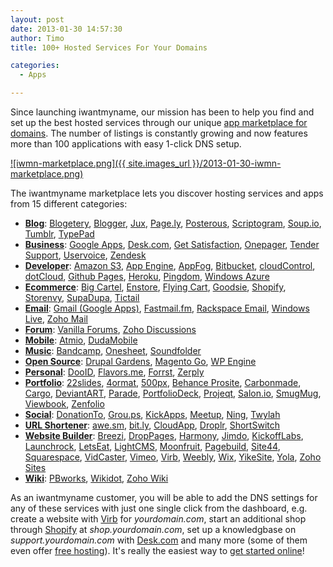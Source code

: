 ```yaml
---
layout: post
date: 2013-01-30 14:57:30
author: Timo
title: 100+ Hosted Services For Your Domains

categories:
  - Apps

---
```


Since launching iwantmyname, our mission has been to help you find and set up the best hosted services through our unique [app marketplace for domains](https://iwantmyname.com/services). The number of listings is constantly growing and now features more than 100 applications with easy 1-click DNS setup.

[![iwmn-marketplace.png]({{ site.images_url }}/2013-01-30-iwmn-marketplace.png)](https://iwantmyname.com/services)

The iwantmyname marketplace lets you discover hosting services and apps from 15 different categories:

- **[Blog](https://iwantmyname.com/services/blog-hosting/)**: [Blogetery](https://iwantmyname.com/services/blog-hosting/free-custom-domain-wordpress), [Blogger](https://iwantmyname.com/features/applications/custom-domain-apps/blogs/blogger-blogspot-free-blog-with-own-url), [Jux](https://iwantmyname.com/services/blog-hosting/jux-custom-domain), [Page.ly](https://iwantmyname.com/services/blog-hosting/register-custom-domain-page.ly), [Posterous](https://iwantmyname.com/features/applications/custom-domain-apps/blogs/posterous-blog-photos-mp3-video-by-email), [Scriptogram](https://iwantmyname.com/services/blog-hosting/scriptogr.am-custom-domain), [Soup.io](https://iwantmyname.com/features/applications/custom-domain-apps/blogs/soup.io-free-tumblelog-with-own-url), [Tumblr](https://iwantmyname.com/features/applications/custom-domain-apps/blogs/tumblr-tumblelog-easy-blog-with-own-url), [TypePad](https://iwantmyname.com/features/applications/custom-domain-apps/blogs/typepad-professional-blog-service-dns-setup)
- **[Business](https://iwantmyname.com/services/business/)**: [Google Apps](https://iwantmyname.com/features/applications/google-apps-for-your-domain), [Desk.com](https://iwantmyname.com/services/helpdesk/custom-domain-assistly), [Get Satisfaction](https://iwantmyname.com/services/helpdesk/get-satisfaction-custom-domain), [Onepager](https://iwantmyname.com/services/website-builder/onepage-business-websites), [Tender Support](https://iwantmyname.com/services/helpdesk/tender-support-custom-domain), [Uservoice](https://iwantmyname.com/services/helpdesk/uservoice-support-custom-domain), [Zendesk](https://iwantmyname.com/services/helpdesk/zendesk-support-custom-domain)
- **[Developer](https://iwantmyname.com/services/developer/)**: [Amazon S3](https://iwantmyname.com/services/developer/setup-custom-domain-amazon-s3), [App Engine](https://iwantmyname.com/services/developer/hosting-google-app-engine-with-custom-domain), [AppFog](https://iwantmyname.com/services/developer/appfog-custom-domain), [Bitbucket](https://iwantmyname.com/services/developer/bitbucket-code-hosting-custom-domain), [cloudControl](https://iwantmyname.com/services/developer/cloudcontrol-register-custom-domain), [dotCloud](https://iwantmyname.com/services/developer/dotcloud-custom-domain), [Github Pages](https://iwantmyname.com/services/developer/github-pages-custom-domain), [Heroku](https://iwantmyname.com/services/developer/heroku-cloud-hosting-custom-domain), [Pingdom](https://iwantmyname.com/services/developer/pingdom-custom-domain-status-page), [Windows Azure](https://iwantmyname.com/services/developer/windows-azure-custom-domain-registration-setup)
- **[Ecommerce](https://iwantmyname.com/services/ecommerce-hosting/)**: [Big Cartel](https://iwantmyname.com/features/applications/custom-domain-apps/e-commerce/bigcartel-build-your-own-online-shop), [Enstore](https://iwantmyname.com/services/ecommerce-hosting/enstore-custom-domain-mapping), [Flying Cart](https://iwantmyname.com/services/ecommerce-hosting/customize-flyingcart-with-your-own-domain), [Goodsie](https://iwantmyname.com/services/ecommerce-hosting/simple-goodsie-custom-domain-setup), [Shopify](https://iwantmyname.com/features/applications/custom-domain-apps/e-commerce/shopify-hosted-online-store-platform-and-shop-software), [Storenvy](https://iwantmyname.com/services/ecommerce-hosting/storenvy-custom-domain-registration), [SupaDupa](https://iwantmyname.com/services/ecommerce-hosting/supadupa-custom-domain), [Tictail](https://iwantmyname.com/services/ecommerce-hosting/tictail-store-custom-domain)
- **[Email](https://iwantmyname.com/services/email-hosting/)**: [Gmail (Google Apps)](https://iwantmyname.com/features/applications/google-apps-for-your-domain), [Fastmail.fm](https://iwantmyname.com/services/hosted-email/fastmail-mail-hosting-own-domain), [Rackspace Email](https://iwantmyname.com/services/email-hosting/rackspace-apps), [Windows Live](https://iwantmyname.com/services/email-hosting/windows-live-custom-domain), [Zoho Mail](https://iwantmyname.com/features/applications/google-apps-for-your-domain) 
- **[Forum](https://iwantmyname.com/services/forum-hosting/)**: [Vanilla Forums](https://iwantmyname.com/services/forum-hosting/vanilla-forums-on-your-own-custom-domain), [Zoho Discussions](https://iwantmyname.com/services/forum-hosting/zoho-discussions-online-forums-domain-mapping)
- **[Mobile](https://iwantmyname.com/services/mobile/)**: [Atmio](https://iwantmyname.com/services/mobile/atmio-sitebuilder), [DudaMobile](https://iwantmyname.com/services/mobile/dudamobile-custom-domain)
- **[Music](https://iwantmyname.com/services/music/)**: [Bandcamp](https://iwantmyname.com/services/music/buy-custom-domain-bandcamp), [Onesheet](https://iwantmyname.com/services/music/onesheet-custom-domain), [Soundfolder](https://iwantmyname.com/services/music/soundfolder-band-websites)
- **[Open Source](https://iwantmyname.com/services/open-source/)**: [Drupal Gardens](https://iwantmyname.com/services/open-source/buy-custom-domain-drupal-gardens), [Magento Go](https://iwantmyname.com/services/ecommerce-hosting/magento-on-your-custom-domain), [WP Engine](https://iwantmyname.com/services/blog-hosting/wpengine-wordpress-custom-domain)
- **[Personal](https://iwantmyname.com/services/personal-profile/)**: [DooID](https://iwantmyname.com/services/personal-profile/dooid-on-your-domain), [Flavors.me](https://iwantmyname.com/services/personal-profile/customize-flavors.me-website-with-your-own-domain), [Forrst](https://iwantmyname.com/services/personal-profile/register-your-forrst-domain), [Zerply](https://iwantmyname.com/services/personal-profile/domain-customize-zerply)
- **[Portfolio](https://iwantmyname.com/services/portfolio-hosting/)**: [22slides](https://iwantmyname.com/services/portfolio-hosting/22slides-domain-registration), [4ormat](https://iwantmyname.com/services/portfolio-hosting/4ormat-custom-domain), [500px](https://iwantmyname.com/services/portfolio/500px-custom-domain-registration), [Behance Prosite](https://iwantmyname.com/services/portfolio-hosting/domain-customize-behance-prosite), [Carbonmade](https://iwantmyname.com/services/portfolio-hosting/carbonmade-on-your-own-custom-domain), [Cargo](https://iwantmyname.com/services/portfolio-hosting/cargo-custom-domain), [DeviantART](https://iwantmyname.com/services/portfolio-hosting/deviantart-on-your-own-custom-domain), [Parade](https://iwantmyname.com/services/portfolio-hosting/register-your-own-domain-for-parade), [PortfolioDeck](https://iwantmyname.com/services/portfolio-hosting/customize-domain-portfoliodeck), [Projeqt](https://iwantmyname.com/services/portfolio/domain-customize-projeqt), [Salon.io](https://iwantmyname.com/services/portfolio-hosting/domain-customize-salonio), [SmugMug](https://iwantmyname.com/services/portfolio-hosting/own-domain-on-smugmug-portfolio), [Viewbook](https://iwantmyname.com/services/portfolio-hosting/register-your-own-domain-for-viewbook), [Zenfolio](https://iwantmyname.com/services/portfolio-hosting/zenfolio-custom-domain)
- **[Social](https://iwantmyname.com/services/social-network/)**: [DonationTo](https://iwantmyname.com/services/social/register-domain-donationto), [Grou.ps](https://iwantmyname.com/features/applications/custom-domain-apps/social-networks/grou.ps-whitelabel-social-network-mask-domains), [KickApps](https://iwantmyname.com/features/applications/custom-domain-apps/social-networks/kickapps-social-networking-software-dns-masking), [Meetup](https://iwantmyname.com/services/social-network/customize-meetup-own-domain), [Ning](https://iwantmyname.com/features/applications/custom-domain-apps/social-networks/ning-hosted-whitelabel-dns-setup), [Twylah](https://iwantmyname.com/services/social/tweets-custom-domain)
- **[URL Shortener](https://iwantmyname.com/services/url-shortener/)**: [awe.sm](https://iwantmyname.com/features/applications/custom-domain-apps/url-shortener/awe.sm-hosted-url-shortening-service), [bit.ly](https://iwantmyname.com/services/url-shortener/bit.ly-pro-custom-domain-short-url-forwarding-service), [CloudApp](https://iwantmyname.com/services/url-shortener/cloudapp-custom-domain), [Droplr](https://iwantmyname.com/services/url-shortener/customize-droplr-with-your-own-domain), [ShortSwitch](https://iwantmyname.com/services/url-shortener/shortswitch-whitelabel-custom-domain)
- **[Website Builder](https://iwantmyname.com/services/website-builder/)**: [Breezi](https://iwantmyname.com/services/website-builder/breezi-custom-domain), [DropPages](https://iwantmyname.com/services/website-builder/droppages-dropbox-custom-domain-hosting), [Harmony](https://iwantmyname.com/services/website-builder/harmony-custom-domain), [Jimdo](https://iwantmyname.com/services/website-builder/jimdo-custom-domain), [KickoffLabs](https://iwantmyname.com/services/website-builder/kickofflabs-own-domain), [Launchrock](https://iwantmyname.com/services/website-builder/viral-landing-page-launchrock), [LetsEat](https://iwantmyname.com/services/website-builder/custom-domain-letseatat), [LightCMS](https://iwantmyname.com/services/website-builder/buy-own-domain-lightcms), [Moonfruit](https://iwantmyname.com/features/applications/custom-domain-apps/websites/moonfruit-simple-website-builder), [Pagebuild](https://iwantmyname.com/services/website-builder/domain-customize-pagebuild), [Site44](https://iwantmyname.com/services/personal-profile/site44-dropbox-hosting-on-custom-domain), [Squarespace](https://iwantmyname.com/features/applications/custom-domain-apps/websites/squarespace-build-your-website-with-own-url), [VidCaster](https://iwantmyname.com/services/video/vidcaster-custom-domain), [Vimeo](https://iwantmyname.com/services/video-hosting/vimeo-pro-custom-domain), [Virb](https://iwantmyname.com/services/website-builder/virb-custom-domain), [Weebly](https://iwantmyname.com/features/applications/custom-domain-apps/websites/weebly-create-free-website-with-own-address), [Wix](https://iwantmyname.com/features/applications/custom-domain-apps/websites/wix-make-flash-website-own-url), [YikeSite](https://iwantmyname.com/services/website-builder/custom-domain-yikesite), [Yola](https://iwantmyname.com/features/applications/custom-domain-apps/websites/customise-yola-with-personal-url), [Zoho Sites](https://iwantmyname.com/services/website-builder/register-domain-zoho-sites)
- **[Wiki](https://iwantmyname.com/services/wiki-hosting/)**: [PBworks](https://iwantmyname.com/features/applications/custom-domain-apps/wikis/pbworks-hosted-wiki-with-own-url), [Wikidot](https://iwantmyname.com/features/applications/custom-domain-apps/wikis/wikidot-professional-hosted-wiki-with-own-url), [Zoho Wiki](https://iwantmyname.com/services/wiki-hosting/zoho-wiki-custom-domain)

As an iwantmyname customer, you will be able to add the DNS settings for any of these services with just one single click from the dashboard, e.g. create a website with [Virb](https://iwantmyname.com/services/website-builder/virb-custom-domain) for *yourdomain.com*, start an additional shop through [Shopify](https://iwantmyname.com/features/applications/custom-domain-apps/e-commerce/shopify-hosted-online-store-platform-and-shop-software) at *shop.yourdomain.com*, set up a knowledgbase on *support.yourdomain.com* with [Desk.com](https://iwantmyname.com/services/helpdesk/custom-domain-assistly) and many more (some of them even offer [free hosting](https://iwantmyname.com/services/free-hosting)). It's really the easiest way to [get started online](https://iwantmyname.com/services)!
